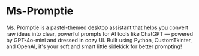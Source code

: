 # Ms-Promptie
Ms. Promptie is a pastel-themed desktop assistant that helps you convert raw ideas into clear, powerful prompts for AI tools like ChatGPT — powered by GPT-4o-mini and dressed in cozy UI. Built using Python, CustomTkinter, and OpenAI, it's your soft and smart little sidekick for better prompting! 
